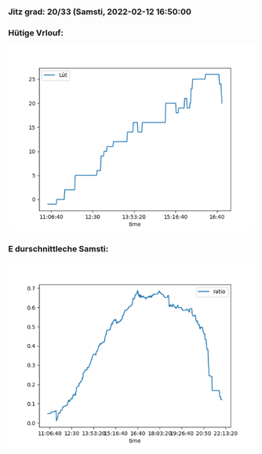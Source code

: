 ### Jitz grad: 20/33 (Samsti, 2022-02-12 16:50:00

### Hütige Vrlouf:
![Graph](Today.png)

### E durschnittleche Samsti:
![Graph](Samsti.png)